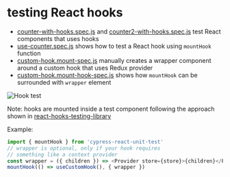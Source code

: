 # testing React hooks

- [counter-with-hooks.spec.js](counter-with-hooks.spec.js) and [counter2-with-hooks.spec.js](counter2-with-hooks.spec.js) test React components that uses hooks
- [use-counter.spec.js](use-counter.spec.js) shows how to test a React hook using `mountHook` function
- [custom-hook.mount-spec.js](custom-hook.mount-spec.js) manually creates a wrapper component around a custom hook that uses Redux provider
- [custom-hook.mount-hook-spec.js](custom-hook.mount-hook-spec.js) shows how `mountHook` can be surrounded with `wrapper` element

![Hook test](images/hook.png)

Note: hooks are mounted inside a test component following the approach shown in [react-hooks-testing-library](https://github.com/testing-library/react-hooks-testing-library/blob/master/src/pure.js)

Example:

```js
import { mountHook } from 'cypress-react-unit-test'
// wrapper is optional, only if your hook requires
// something like a context provider
const wrapper = ({ children }) => <Provider store={store}>{children}</Provider>
mountHook(() => useCustomHook(), { wrapper })
```
